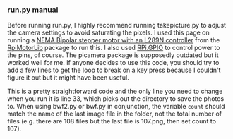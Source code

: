 ### run.py manual 
Before running run.py, I highly recommend running takepicture.py to adjust the camera settings to avoid saturating the pixels. 
I used this page on running a [NEMA Bipolar stepper motor with an L289N controller](https://github.com/gavinlyonsrepo/RpiMotorLib/blob/master/Documentation/Nema11L298N.md) from the [RpiMotorLib](https://github.com/gavinlyonsrepo/RpiMotorLib/tree/master) package to run this. I also used [RPi.GPIO](https://pypi.org/project/RPi.GPIO/) to control power to the pins, of course. The picamera package is supposedly outdated but it worked well for me. If anyone decides to use this code, you should try to add a few lines to get the loop to break on a key press because I couldn't figure it out but it might have been useful. 

This is a pretty straightforward code and the only line you need to change when you run it is line 33, which picks out the directory to save the photos to. When using bwf2.py or bwf.py in conjunction, the variable ``count`` should match the name of the last image file in the folder, not the total number of files (e.g. there are 108 files but the last file is 107.png, then set count to 107). 
